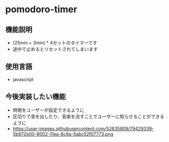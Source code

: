 # pomodoro-timer
## 機能説明
- (25min + 3min) * 4セットのタイマーです
- 途中で止めるとリセットされてしまいます

## 使用言語
- javascript

## 今後実装したい機能
- 時間をユーザーが設定できるように
- 区切りで音を出したり、音楽を流すことでユーザーに知らせることができるように
- https://user-images.githubusercontent.com/52635809/79429339-5b672e00-8002-11ea-8c8a-5abc52f07773.png
